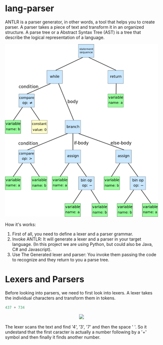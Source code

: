 # lang-parser

ANTLR is a parser generator, in other words, a tool that helps you to create parser. A parser takes a piece of text and transform it in an organized structure. A parse tree or a Abstract Syntax Tree (AST) is a tree that describe the logical representation of a language. 

<p align="center">
  <img src="https://github.com/FelipeMolinari/lang-parser/blob/main/representation_ast_tree.png?raw=true" />
</p>


How it's works:

1. First of all, you need to define a lexer and a parser grammar.
2. Invoke ANTLR: It will generate a lexer and a parser in your target language. (In this project we are using Python, but could also be Java, C# and Javascript).
3. Use The Generated lexer and parser: You invoke them passing the code to recognize and they return to you a parse tree.


# Lexers and Parsers

Before looking into parsers, we need to first look into lexers. A lexer takes the individual characters and transform them in tokens.

```python
437 + 734
````

<p align="center">
  <img src="https://github.com/FelipeMolinari/lang-parser/blob/main/Tokenizacao.png?raw=true" />
</p>

The lexer scans the text and find '4', '3', '7' and then the space ' '. So it undestand that the first caracter is actually a number following by a '+' symbol and then finally it finds another number.



